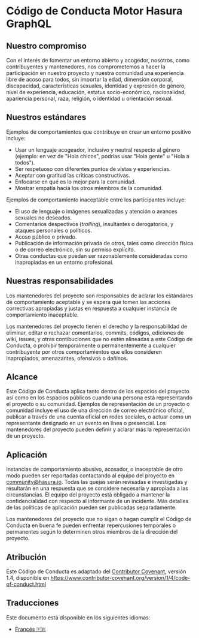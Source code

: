 # Código de Conducta Motor Hasura GraphQL

## Nuestro compromiso

Con el interés de fomentar un entorno abierto y acogedor, nosotros, como
contribuyentes y mantenedores, nos comprometemos a hacer la participación en nuestro proyecto 
y nuestra comunidad una experiencia libre de acoso para todos, sin importar la edad, 
dimensión corporal, discapacidad, características sexuales, identidad y expresión de género, 
nivel de experiencia, educación, estatus socio-económico, nacionalidad, apariencia personal,
raza, religión, o identidad u orientación sexual.

## Nuestros estándares

Ejemplos de comportamientos que contribuye en crear un entorno positivo
incluye:

* Usar un lenguaje acogeador, inclusivo y neutral respecto al género (ejemplo: en vez de 
"Hola chicos", podrías usar "Hola gente" u "Hola a todos").
* Ser respetuoso con diferentes puntos de vistas y experiencias.
* Aceptar con gratitud las críticas constructivas.
* Enfocarse en qué es lo mejor para la comunidad.
* Mostrar empatía hacia los otros miembros de la comunidad.

Ejemplos de comportamiento inaceptable entre los participantes incluye:

* El uso de lenguaje o imágenes sexualizadas y atención o avances sexuales no deseados.
* Comentarios despectivos (_trolling_), insultantes o derogatorios, y ataques personales o políticos.
* Acoso público o privado.
* Publicación de información privada de otros, tales como dirección física o de correo electrónico, 
sin su permiso explícito.
* Otras conductas que puedan ser razonablemente consideradas como inapropiadas en un 
entorno profesional.

## Nuestras responsabilidades

Los mantenedores del proyecto son responsables de aclarar los estándares de 
comportamiento aceptable y se espera que tomen las acciones correctivas apropiadas y justas
en respuesta a cualquier instancia de comportamiento inaceptable. 

Los mantenedores del proyecto tienen el derecho y la responsabilidad de eliminar, editar o
rechazar comentarios, commits, códigos, ediciones de wiki, issues, y otras contibuciones
que no estén alineadas a este Código de Conducta, o prohibir temporalmente 
o permanentemente a cualquier contribuyente por otros comportamientos que ellos consideren 
inapropiados, amenazantes, ofensivos o dañinos. 

## Alcance

Este Código de Conducta aplica tanto dentro de los espacios del proyecto así como en los espacios 
públicos cuando una persona está representando el proyecto o su comunidad. Ejemplos de
representación de un proyecto o comunidad incluye el uso de una dirección de correo electrónico 
oficial, publicar a través de una cuenta oficial en redes sociales, o actuar como un representante 
designado en un evento en línea o presencial. Los mantenedores del proyecto pueden definir 
y aclarar más la representación de un proyecto. 

## Aplicación

Instancias de comportamiento abusivo, acosador, o inaceptable de otro modo pueden ser
reportadas contactando al equipo del proyecto en community@hasura.io. Todas las 
quejas serán revisadas e investigadas y resultarán en una respuesta que 
se considere necesaria y apropiada a las circunstancias. El equipo del proyecto está
obligado a mantener la confidencialidad con respecto al informante de un incidente.
Más detalles de las políticas de aplicación pueden ser publicadas separadamente.

Los mantenedores del proyecto que no sigan o hagan cumplir el Código de Conducta en buena
fe pueden enfrentar repercusiones temporales o permanentes según lo determinen otros 
miembros de la dirección del proyecto.

## Atribución

Este Código de Conducta es adaptado del [Contributor Covenant][homepage], versión 1.4, 
disponible en https://www.contributor-covenant.org/version/1/4/code-of-conduct.html

[homepage]: https://www.contributor-covenant.org

## Traducciones

Este documento está disponible en los siguientes idiomas:

- [Francés :fr:](translations/code-of-conduct.french.md)
